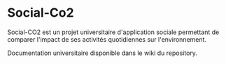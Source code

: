 # Social-Co2

Social-CO2 est un projet universitaire d'application sociale permettant de comparer l'impact de ses activités quotidiennes sur l'environnement. 

Documentation universitaire disponible dans le wiki du repository.
